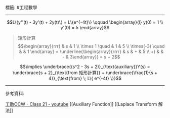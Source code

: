 標籤: #工程數學 

---

$$L\{y''(t) - 3y'(t) + 2y(t)\} = L\{e^{-4t}\} \qquad \begin{array}{l} y(0) = 1 \\ y'(0) = 5 \end{array}$$

> 矩形計算
> $$\begin{array}{rrr} & s & 1 \\ \times 1 \quad & 1 & 5 \\ \times(-3) \quad & & 1 \end{array} = \underline{\begin{array}{rrrr} & s & + & 5 \\ +) & & - & 3\end{array}} = s + 2$$

$$\implies \underbrace{(s^2 - 3s + 2)}_{\text{auxiliary}}Y(s) = \underbrace{s + 2}_{\text{from 矩形計算}} + \underbrace{\frac{1}{s + 4}}_{\text{from} \; L\{ e^{-4t} \}}$$



---

參考資料:

[工數OCW - Class 21 - youtube](https://youtu.be/0sAa2XUDXMs)
[[Auxiliary Function]]
[[Laplace Transform 解法]]